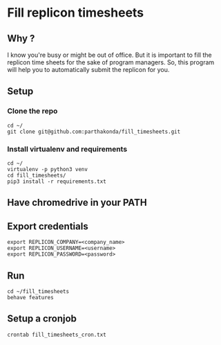 # Fill replicon timesheets

## Why ?
I know you're busy or might be out of office. But it is important to fill the replicon time sheets for the sake of program managers. So, this program will help you to automatically submit the replicon for you.

## Setup

### Clone the repo

    cd ~/
    git clone git@github.com:parthakonda/fill_timesheets.git

### Install virtualenv and requirements

    cd ~/
    virtualenv -p python3 venv
    cd fill_timesheets/
    pip3 install -r requirements.txt

## Have chromedrive in your PATH

## Export credentials
    
    export REPLICON_COMPANY=<company_name>
    export REPLICON_USERNAME=<username>
    export REPLICON_PASSWORD=<password>

## Run

    cd ~/fill_timesheets
    behave features

## Setup a cronjob

    crontab fill_timesheets_cron.txt



